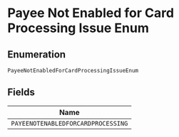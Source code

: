 
# Payee Not Enabled for Card Processing Issue Enum

## Enumeration

`PayeeNotEnabledForCardProcessingIssueEnum`

## Fields

| Name |
|  --- |
| `PAYEENOTENABLEDFORCARDPROCESSING` |

